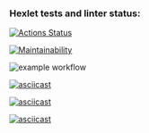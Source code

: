 ﻿### Hexlet tests and linter status:
[![Actions Status](https://github.com/tomilinbvGit/python-project-lvl1/workflows/hexlet-check/badge.svg)](https://github.com/tomilinbvGit/python-project-lvl1/actions)

[![Maintainability](https://api.codeclimate.com/v1/badges/a99a88d28ad37a79dbf6/maintainability)](https://codeclimate.com/github/codeclimate/codeclimate/maintainability)

![example workflow](https://github.com/tomilinbvGit/python-project-lvl1/actions/workflows/lint.yml/badge.svg)

[![asciicast](https://asciinema.org/a/Q5HopzCLEoqLuRATiCFp1ZVqP.svg)](https://asciinema.org/a/Q5HopzCLEoqLuRATiCFp1ZVqP)

[![asciicast](https://asciinema.org/a/c6ViG0dJt5mNRj1s6V87xhoBM.svg)](https://asciinema.org/a/c6ViG0dJt5mNRj1s6V87xhoBM)

[![asciicast](https://asciinema.org/a/gmaa9pwQk7MOqfDowu2aooUae.svg)](https://asciinema.org/a/gmaa9pwQk7MOqfDowu2aooUae)


